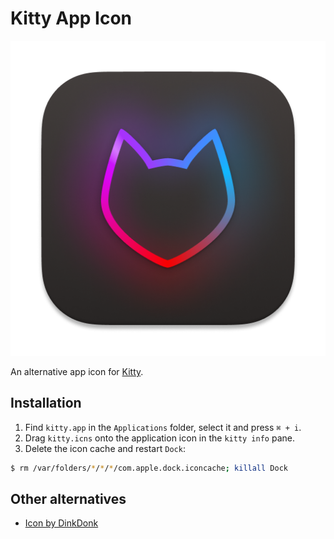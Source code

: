 # Kitty App Icon 

![](./icon_512x512.png)

An alternative app icon for [Kitty](https://sw.kovidgoyal.net/kitty/).

## Installation

1. Find `kitty.app` in the `Applications` folder, select it and press `⌘ + i`.
2. Drag `kitty.icns` onto the application icon in the `kitty info` pane.
3. Delete the icon cache and restart `Dock`:

```bash
$ rm /var/folders/*/*/*/com.apple.dock.iconcache; killall Dock
```

## Other alternatives

* [Icon by DinkDonk](https://github.com/DinkDonk/kitty-icon)
